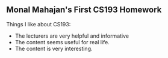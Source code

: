 ## Monal Mahajan's First CS193 Homework

Things I like about CS193:
- The lecturers are very helpful and informative
- The content seems useful for real life.
- The content is very interesting.
